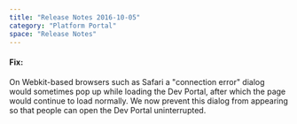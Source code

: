```yaml
---
title: "Release Notes 2016-10-05"
category: "Platform Portal"
space: "Release Notes"
---
```

#### Fix:

On Webkit-based browsers such as Safari a "connection error" dialog would sometimes pop up while loading the Dev Portal, after which the page would continue to load normally. We now prevent this dialog from appearing so that people can open the Dev Portal uninterrupted.